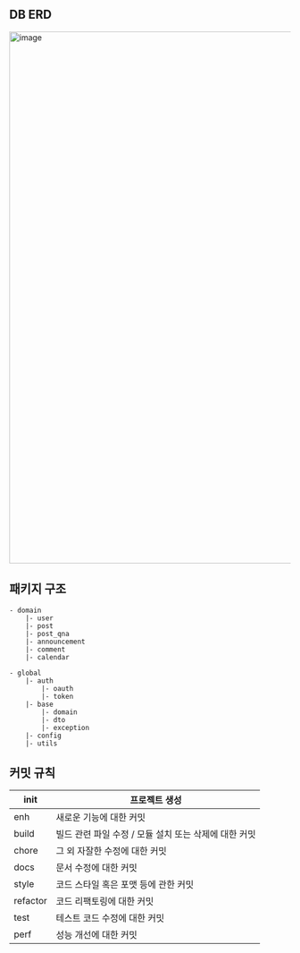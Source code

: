 ## DB ERD
<img width="951" alt="image" src="https://github.com/LikeLion-Kit/LikeLion-Kit-Backend/assets/96743351/f182d634-77b8-4503-87a4-486fc94af949">

## 패키지 구조
```
- domain
    |- user
	|- post
	|- post_qna
	|- announcement
	|- comment
	|- calendar

- global
	|- auth
		|- oauth
		|- token
	|- base
		|- domain
		|- dto
		|- exception
	|- config
	|- utils

```
## 커밋 규칙

| init | 프로젝트 생성 |
| --- | --- |
| enh | 새로운 기능에 대한 커밋 |
| build | 빌드 관련 파일 수정 / 모듈 설치 또는 삭제에 대한 커밋 |
| chore | 그 외 자잘한 수정에 대한 커밋 |
| docs | 문서 수정에 대한 커밋 |
| style | 코드 스타일 혹은 포맷 등에 관한 커밋 |
| refactor | 코드 리팩토링에 대한 커밋 |
| test | 테스트 코드 수정에 대한 커밋 |
| perf | 성능 개선에 대한 커밋 |